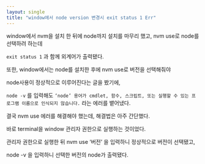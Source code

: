 ```yaml
---
layout: single
title: "window에서 node version 변경시 exit status 1 Err"
---
```


window에서 nvm을 설치 한 뒤에 node까지 설치를 마무리 했고, nvm use로 node를 선택하려 하는데

`exit status 1` 과 함께 외계어가 출력됐다.

또한, window에서는 node를 설치한 후에 nvm use로 버전을 선택해줘야

node사용이 정상적으로 이루어진다는 글을 봤기에,

`node -v` 를 입력해도 `‘node’ 용어가 cmdlet, 함수, 스크립트, 또는 실행할 수 있는 프로그램 이름으로 인식되지 않습니다.` 라는 에러를 뱉어냈다.

결국 nvm use 에러를 해결해야 했는데, 해결법은 아주 간단했다.

바로 terminal을 window 관리자 권한으로 실행하는 것이었다.

관리자 권한으로 실행한 뒤 nvm use ‘버전’ 을 입력하니 정상적으로 버전이 선택됐고,

node -v 을 입력하니 선택한 버전의 node가 출력됐다.
